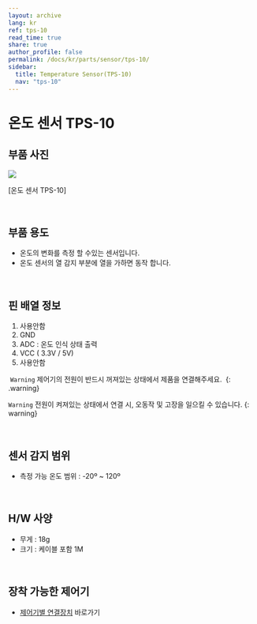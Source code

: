 ```yaml
---
layout: archive
lang: kr
ref: tps-10
read_time: true
share: true
author_profile: false
permalink: /docs/kr/parts/sensor/tps-10/
sidebar:
  title: Temperature Sensor(TPS-10)
  nav: "tps-10"
---
```


온도 센서 TPS-10
================

부품 사진
---------

![](/assets/images/parts/sensors/tps-10_product.jpg)

[온도 센서 TPS-10]

 

부품 용도
---------

-   온도의 변화를 측정 할 수있는 센서입니다.
-   온도 센서의 열 감지 부분에 열을 가하면 동작 합니다.

 

핀 배열 정보
------------

1.  사용안함
2.  GND
3.  ADC : 온도 인식 상태 출력
4.  VCC ( 3.3V / 5V)
5.  사용안함

 `Warning`  제어기의 전원이 반드시 꺼져있는 상태에서 제품을 연결해주세요.  {: .warning}

 `Warning`  전원이 켜져있는 상태에서 연결 시, 오동작 및 고장을 일으킬 수 있습니다. {: warning}

 

센서 감지 범위
--------------

-   측정 가능 온도 범위 : -20º ~ 120º

  

H/W 사양
--------

-   무게 : 18g
-   크기 : 케이블 포함 1M

 

장착 가능한 제어기
------------------

-   [제어기별 연결장치] 바로가기

[제어기별 연결장치]: /docs/kr/parts/controller/controller_compatibility/
